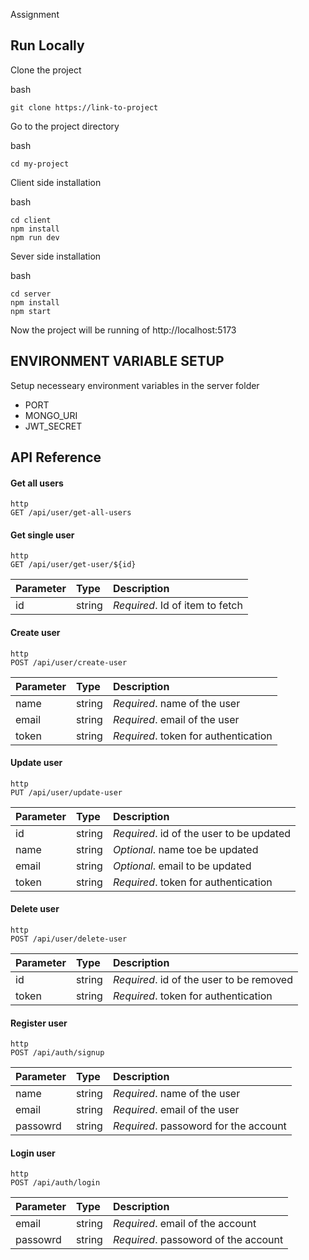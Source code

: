 Assignment

## Run Locally

Clone the project

bash

```
git clone https://link-to-project
```

Go to the project directory

bash

```
cd my-project
```

Client side installation

bash

```
cd client
npm install
npm run dev
```

Sever side installation

bash

```
cd server
npm install
npm start
```

Now the project will be running of http://localhost:5173

## ENVIRONMENT VARIABLE SETUP

Setup necesseary environment variables in the server folder

- PORT
- MONGO_URI
- JWT_SECRET

## API Reference

#### Get all users

```
http
GET /api/user/get-all-users
```

#### Get single user

```
http
GET /api/user/get-user/${id}
```

| Parameter | Type   | Description                     |
| :-------- | :----- | :------------------------------ |
| id        | string | _Required_. Id of item to fetch |

#### Create user

```
http
POST /api/user/create-user
```

| Parameter | Type   | Description                          |
| :-------- | :----- | :----------------------------------- |
| name      | string | _Required_. name of the user         |
| email     | string | _Required_. email of the user        |
| token     | string | _Required_. token for authentication |

#### Update user

```
http
PUT /api/user/update-user
```

| Parameter | Type   | Description                              |
| :-------- | :----- | :--------------------------------------- |
| id        | string | _Required_. id of the user to be updated |
| name      | string | _Optional_. name toe be updated          |
| email     | string | _Optional_. email to be updated          |
| token     | string | _Required_. token for authentication     |

#### Delete user

```
http
POST /api/user/delete-user
```

| Parameter | Type   | Description                              |
| :-------- | :----- | :--------------------------------------- |
| id        | string | _Required_. id of the user to be removed |
| token     | string | _Required_. token for authentication     |

#### Register user

```
http
POST /api/auth/signup
```

| Parameter | Type   | Description                           |
| :-------- | :----- | :------------------------------------ |
| name      | string | _Required_. name of the user          |
| email     | string | _Required_. email of the user         |
| passowrd  | string | _Required_. passoword for the account |

#### Login user

```
http
POST /api/auth/login
```

| Parameter | Type   | Description                          |
| :-------- | :----- | :----------------------------------- |
| email     | string | _Required_. email of the account     |
| passowrd  | string | _Required_. passoword of the account |
